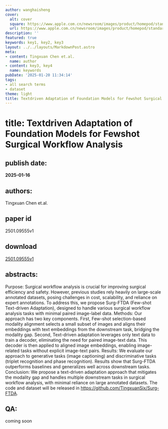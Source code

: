 ```yaml
---
author: wanghaisheng
cover:
  alt: cover
  square: https://www.apple.com.cn/newsroom/images/product/homepod/standard/Apple-HomePod-hero-230118_big.jpg.large_2x.jpg
  url: https://www.apple.com.cn/newsroom/images/product/homepod/standard/Apple-HomePod-hero-230118_big.jpg.large_2x.jpg
description: ''
featured: true
keywords: key1, key2, key3
layout: ../../layouts/MarkdownPost.astro
meta:
- content: Tingxuan Chen et.al.
  name: author
- content: key3, key4
  name: keywords
pubDate: '2025-01-20 11:34:14'
tags:
- all search terms
- dataset
theme: light
title: Textdriven Adaptation of Foundation Models for Fewshot Surgical Workflow Analysis
---
```


# title: Textdriven Adaptation of Foundation Models for Fewshot Surgical Workflow Analysis 
## publish date: 
**2025-01-16** 
## authors: 
  Tingxuan Chen et.al. 
## paper id
2501.09555v1
## download
[2501.09555v1](http://arxiv.org/abs/2501.09555v1)
## abstracts:
Purpose: Surgical workflow analysis is crucial for improving surgical efficiency and safety. However, previous studies rely heavily on large-scale annotated datasets, posing challenges in cost, scalability, and reliance on expert annotations. To address this, we propose Surg-FTDA (Few-shot Text-driven Adaptation), designed to handle various surgical workflow analysis tasks with minimal paired image-label data.   Methods: Our approach has two key components. First, Few-shot selection-based modality alignment selects a small subset of images and aligns their embeddings with text embeddings from the downstream task, bridging the modality gap. Second, Text-driven adaptation leverages only text data to train a decoder, eliminating the need for paired image-text data. This decoder is then applied to aligned image embeddings, enabling image-related tasks without explicit image-text pairs.   Results: We evaluate our approach to generative tasks (image captioning) and discriminative tasks (triplet recognition and phase recognition). Results show that Surg-FTDA outperforms baselines and generalizes well across downstream tasks.   Conclusion: We propose a text-driven adaptation approach that mitigates the modality gap and handles multiple downstream tasks in surgical workflow analysis, with minimal reliance on large annotated datasets. The code and dataset will be released in https://github.com/TingxuanSix/Surg-FTDA.
## QA:
coming soon
